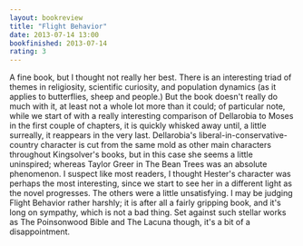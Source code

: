 ```yaml
---
layout: bookreview
title: "Flight Behavior"
date: 2013-07-14 13:00
bookfinished: 2013-07-14
rating: 3
---
```


A fine book, but I thought not really her best. There is an interesting triad of themes in religiosity, scientific curiosity, and population dynamics (as it applies to butterflies, sheep and people.) But the book doesn't really do much with it, at least not a whole lot more than it could; of particular note, while we start of with a really interesting comparison of Dellarobia to Moses in the first couple of chapters, it is quickly whisked away until, a little surreally, it reappears in the very last. Dellarobia's liberal-in-conservative-country character is cut from the same mold as other main characters throughout Kingsolver's books, but in this case she seems a little uninspired; whereas Taylor Greer in The Bean Trees was an absolute phenomenon. I suspect like most readers, I thought Hester's character was perhaps the most interesting, since we start to see her in a different light as the novel progresses. The others were a little unsatisfying. I may be judging Flight Behavior rather harshly; it is after all a fairly gripping book, and it's long on sympathy, which is not a bad thing. Set against such stellar works as The Poinsonwood Bible and The Lacuna though, it's a bit of a disappointment.